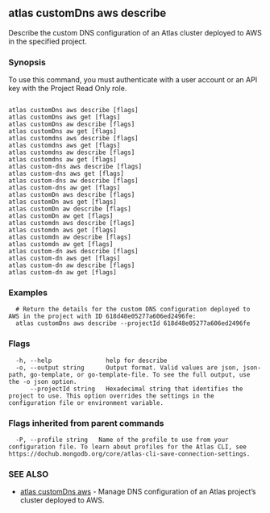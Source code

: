 ## atlas customDns aws describe

Describe the custom DNS configuration of an Atlas cluster deployed to AWS in the specified project.


### Synopsis

To use this command, you must authenticate with a user account or an API key with the Project Read Only role.



```

atlas customDns aws describe [flags]
atlas customDns aws get [flags]
atlas customDns aw describe [flags]
atlas customDns aw get [flags]
atlas customdns aws describe [flags]
atlas customdns aws get [flags]
atlas customdns aw describe [flags]
atlas customdns aw get [flags]
atlas custom-dns aws describe [flags]
atlas custom-dns aws get [flags]
atlas custom-dns aw describe [flags]
atlas custom-dns aw get [flags]
atlas customDn aws describe [flags]
atlas customDn aws get [flags]
atlas customDn aw describe [flags]
atlas customDn aw get [flags]
atlas customdn aws describe [flags]
atlas customdn aws get [flags]
atlas customdn aw describe [flags]
atlas customdn aw get [flags]
atlas custom-dn aws describe [flags]
atlas custom-dn aws get [flags]
atlas custom-dn aw describe [flags]
atlas custom-dn aw get [flags]
```

### Examples

```
  # Return the details for the custom DNS configuration deployed to AWS in the project with ID 618d48e05277a606ed2496fe:		
  atlas customDns aws describe --projectId 618d48e05277a606ed2496fe 
```


### Flags

```
  -h, --help               help for describe
  -o, --output string      Output format. Valid values are json, json-path, go-template, or go-template-file. To see the full output, use the -o json option.
      --projectId string   Hexadecimal string that identifies the project to use. This option overrides the settings in the configuration file or environment variable.

```


### Flags inherited from parent commands

```
  -P, --profile string   Name of the profile to use from your configuration file. To learn about profiles for the Atlas CLI, see https://dochub.mongodb.org/core/atlas-cli-save-connection-settings.

```

### SEE ALSO


* [atlas customDns aws](atlas_customDns_aws.md)	- Manage DNS configuration of an Atlas project’s cluster deployed to AWS.



